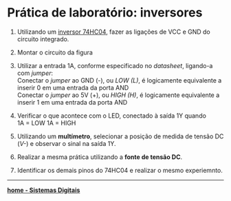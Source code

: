 # Prática de laboratório: inversores

1. Utilizando um [inversor 74HC04](https://github.com/claytonjasilva/claytonjasilva.github.io/blob/main/sisdig_aulas/SN74HC04_Philips.pdf), fazer as ligações de VCC e GND do circuito integrado.
2. Montar o circuito da figura  

3. Utilizar a entrada 1A, conforme especificado no *datasheet*, ligando-a com *jumper*:  
Conectar o *jumper* ao GND (-), ou *LOW (L)*, é logicamente equivalente a inserir 0 em uma entrada da porta AND  
Conectar o *jumper* ao 5V (+), ou *HIGH (H)*, é logicamente equivalente a inserir 1 em uma entrada da porta AND
4. Verificar o que acontece com o LED, conectado à saída 1Y quando  
1A = LOW
1A = HIGH

5. Utilizando um **multímetro**, selecionar a posição de medida de tensão DC (*V-*) e observar o sinal na saída 1Y.
6. Realizar a mesma prática utilizando a **fonte de tensão DC**.
7. Identificar os demais pinos do 74HC04 e realizar o mesmo experiemnto. 

 ___
 **[home - Sistemas Digitais](https://claytonjasilva.github.io/sisdig_aulas.html)**
